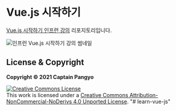 # Vue.js 시작하기

[Vue.js 시작하기 인프런 강의](https://www.inflearn.com/course/Age-of-Vuejs) 리포지토리입니다.

![인프런 Vue.js 시작하기 강의 썸네일](https://cdn.inflearn.com/public/courses/324088/course_cover/ac203578-d458-44f4-b273-81cb719a89b0/lv1.png)

## License & Copyright

**Copyright © 2021 Captain Pangyo**

<a rel="license" href="http://creativecommons.org/licenses/by-nc-nd/4.0/"><img alt="Creative Commons License" style="border-width:0" src="https://i.creativecommons.org/l/by-nc-nd/4.0/88x31.png" /></a><br />This work is licensed under a <a rel="license" href="http://creativecommons.org/licenses/by-nc-nd/4.0/">Creative Commons Attribution-NonCommercial-NoDerivs 4.0 Unported License</a>.
"# learn-vue-js" 
